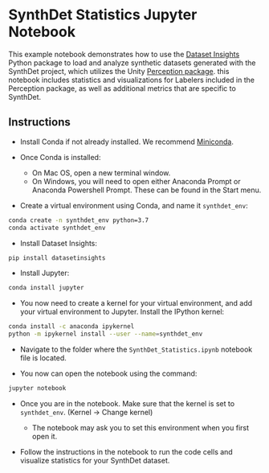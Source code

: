 SynthDet Statistics Jupyter Notebook
====================================

This example notebook demonstrates how to use the [Dataset Insights](https://github.com/Unity-Technologies/datasetinsights) Python package to load and analyze synthetic datasets generated with the SynthDet project, which utilizes the Unity [Perception package](https://github.com/Unity-Technologies/com.unity.perception). this notebook includes statistics and visualizations for Labelers included in the Perception package, as well as additional metrics that are specific to SynthDet.

## Instructions

* Install Conda if not already installed. We recommend [Miniconda](https://docs.conda.io/en/latest/miniconda.html).

* Once Conda is installed: 
  * On Mac OS, open a new terminal window.
  * On Windows, you will need to open either Anaconda Prompt or Anaconda Powershell Prompt. These can be found in the Start menu.

* Create a virtual environment using Conda, and name it `synthdet_env`:

```bash
conda create -n synthdet_env python=3.7
conda activate synthdet_env
```

* Install Dataset Insights:

```bash
pip install datasetinsights
```

* Install Jupyter:

```bash
conda install jupyter
```

* You now need to create a kernel for your virtual environment, and add your virtual environment to Jupyter. Install the IPython kernel:

```bash
conda install -c anaconda ipykernel
python -m ipykernel install --user --name=synthdet_env
```

* Navigate to the folder where the `SynthDet_Statistics.ipynb` notebook file is located.
  
* You now can open the notebook using the command:

```bash
jupyter notebook
```

* Once you are in the notebook. Make sure that the kernel is set to `synthdet_env`. (Kernel -> Change kernel)
  * The notebook may ask you to set this environment when you first open it.

* Follow the instructions in the notebook to run the code cells and visualize statistics for your SynthDet dataset.
